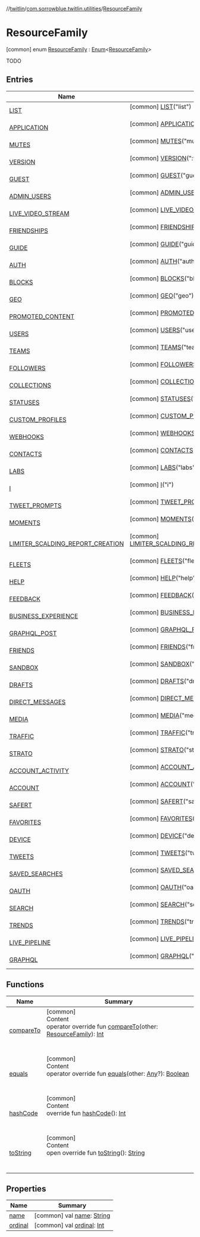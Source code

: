 //[twitlin](../../index.md)/[com.sorrowblue.twitlin.utilities](../index.md)/[ResourceFamily](index.md)



# ResourceFamily  
 [common] enum [ResourceFamily](index.md) : [Enum](https://kotlinlang.org/api/latest/jvm/stdlib/kotlin/-enum/index.html)<[ResourceFamily](index.md)> 

TODO

   


## Entries  
  
|  Name|  Summary| 
|---|---|
| <a name="com.sorrowblue.twitlin.utilities/ResourceFamily.LIST///PointingToDeclaration/"></a>[LIST](-l-i-s-t/index.md)| <a name="com.sorrowblue.twitlin.utilities/ResourceFamily.LIST///PointingToDeclaration/"></a> [common] [LIST](-l-i-s-t/index.md)("list")  <br>   <br>
| <a name="com.sorrowblue.twitlin.utilities/ResourceFamily.APPLICATION///PointingToDeclaration/"></a>[APPLICATION](-a-p-p-l-i-c-a-t-i-o-n/index.md)| <a name="com.sorrowblue.twitlin.utilities/ResourceFamily.APPLICATION///PointingToDeclaration/"></a> [common] [APPLICATION](-a-p-p-l-i-c-a-t-i-o-n/index.md)("application")  <br>   <br>
| <a name="com.sorrowblue.twitlin.utilities/ResourceFamily.MUTES///PointingToDeclaration/"></a>[MUTES](-m-u-t-e-s/index.md)| <a name="com.sorrowblue.twitlin.utilities/ResourceFamily.MUTES///PointingToDeclaration/"></a> [common] [MUTES](-m-u-t-e-s/index.md)("mutes")  <br>   <br>
| <a name="com.sorrowblue.twitlin.utilities/ResourceFamily.VERSION///PointingToDeclaration/"></a>[VERSION](-v-e-r-s-i-o-n/index.md)| <a name="com.sorrowblue.twitlin.utilities/ResourceFamily.VERSION///PointingToDeclaration/"></a> [common] [VERSION](-v-e-r-s-i-o-n/index.md)(":version")  <br>   <br>
| <a name="com.sorrowblue.twitlin.utilities/ResourceFamily.GUEST///PointingToDeclaration/"></a>[GUEST](-g-u-e-s-t/index.md)| <a name="com.sorrowblue.twitlin.utilities/ResourceFamily.GUEST///PointingToDeclaration/"></a> [common] [GUEST](-g-u-e-s-t/index.md)("guest")  <br>   <br>
| <a name="com.sorrowblue.twitlin.utilities/ResourceFamily.ADMIN_USERS///PointingToDeclaration/"></a>[ADMIN_USERS](-a-d-m-i-n_-u-s-e-r-s/index.md)| <a name="com.sorrowblue.twitlin.utilities/ResourceFamily.ADMIN_USERS///PointingToDeclaration/"></a> [common] [ADMIN_USERS](-a-d-m-i-n_-u-s-e-r-s/index.md)("admin_users")  <br>   <br>
| <a name="com.sorrowblue.twitlin.utilities/ResourceFamily.LIVE_VIDEO_STREAM///PointingToDeclaration/"></a>[LIVE_VIDEO_STREAM](-l-i-v-e_-v-i-d-e-o_-s-t-r-e-a-m/index.md)| <a name="com.sorrowblue.twitlin.utilities/ResourceFamily.LIVE_VIDEO_STREAM///PointingToDeclaration/"></a> [common] [LIVE_VIDEO_STREAM](-l-i-v-e_-v-i-d-e-o_-s-t-r-e-a-m/index.md)("live_video_stream")  <br>   <br>
| <a name="com.sorrowblue.twitlin.utilities/ResourceFamily.FRIENDSHIPS///PointingToDeclaration/"></a>[FRIENDSHIPS](-f-r-i-e-n-d-s-h-i-p-s/index.md)| <a name="com.sorrowblue.twitlin.utilities/ResourceFamily.FRIENDSHIPS///PointingToDeclaration/"></a> [common] [FRIENDSHIPS](-f-r-i-e-n-d-s-h-i-p-s/index.md)("friendships")  <br>   <br>
| <a name="com.sorrowblue.twitlin.utilities/ResourceFamily.GUIDE///PointingToDeclaration/"></a>[GUIDE](-g-u-i-d-e/index.md)| <a name="com.sorrowblue.twitlin.utilities/ResourceFamily.GUIDE///PointingToDeclaration/"></a> [common] [GUIDE](-g-u-i-d-e/index.md)("guide")  <br>   <br>
| <a name="com.sorrowblue.twitlin.utilities/ResourceFamily.AUTH///PointingToDeclaration/"></a>[AUTH](-a-u-t-h/index.md)| <a name="com.sorrowblue.twitlin.utilities/ResourceFamily.AUTH///PointingToDeclaration/"></a> [common] [AUTH](-a-u-t-h/index.md)("auth")  <br>   <br>
| <a name="com.sorrowblue.twitlin.utilities/ResourceFamily.BLOCKS///PointingToDeclaration/"></a>[BLOCKS](-b-l-o-c-k-s/index.md)| <a name="com.sorrowblue.twitlin.utilities/ResourceFamily.BLOCKS///PointingToDeclaration/"></a> [common] [BLOCKS](-b-l-o-c-k-s/index.md)("blocks")  <br>   <br>
| <a name="com.sorrowblue.twitlin.utilities/ResourceFamily.GEO///PointingToDeclaration/"></a>[GEO](-g-e-o/index.md)| <a name="com.sorrowblue.twitlin.utilities/ResourceFamily.GEO///PointingToDeclaration/"></a> [common] [GEO](-g-e-o/index.md)("geo")  <br>   <br>
| <a name="com.sorrowblue.twitlin.utilities/ResourceFamily.PROMOTED_CONTENT///PointingToDeclaration/"></a>[PROMOTED_CONTENT](-p-r-o-m-o-t-e-d_-c-o-n-t-e-n-t/index.md)| <a name="com.sorrowblue.twitlin.utilities/ResourceFamily.PROMOTED_CONTENT///PointingToDeclaration/"></a> [common] [PROMOTED_CONTENT](-p-r-o-m-o-t-e-d_-c-o-n-t-e-n-t/index.md)("promoted_content")  <br>   <br>
| <a name="com.sorrowblue.twitlin.utilities/ResourceFamily.USERS///PointingToDeclaration/"></a>[USERS](-u-s-e-r-s/index.md)| <a name="com.sorrowblue.twitlin.utilities/ResourceFamily.USERS///PointingToDeclaration/"></a> [common] [USERS](-u-s-e-r-s/index.md)("users")  <br>   <br>
| <a name="com.sorrowblue.twitlin.utilities/ResourceFamily.TEAMS///PointingToDeclaration/"></a>[TEAMS](-t-e-a-m-s/index.md)| <a name="com.sorrowblue.twitlin.utilities/ResourceFamily.TEAMS///PointingToDeclaration/"></a> [common] [TEAMS](-t-e-a-m-s/index.md)("teams")  <br>   <br>
| <a name="com.sorrowblue.twitlin.utilities/ResourceFamily.FOLLOWERS///PointingToDeclaration/"></a>[FOLLOWERS](-f-o-l-l-o-w-e-r-s/index.md)| <a name="com.sorrowblue.twitlin.utilities/ResourceFamily.FOLLOWERS///PointingToDeclaration/"></a> [common] [FOLLOWERS](-f-o-l-l-o-w-e-r-s/index.md)("followers")  <br>   <br>
| <a name="com.sorrowblue.twitlin.utilities/ResourceFamily.COLLECTIONS///PointingToDeclaration/"></a>[COLLECTIONS](-c-o-l-l-e-c-t-i-o-n-s/index.md)| <a name="com.sorrowblue.twitlin.utilities/ResourceFamily.COLLECTIONS///PointingToDeclaration/"></a> [common] [COLLECTIONS](-c-o-l-l-e-c-t-i-o-n-s/index.md)("collections")  <br>   <br>
| <a name="com.sorrowblue.twitlin.utilities/ResourceFamily.STATUSES///PointingToDeclaration/"></a>[STATUSES](-s-t-a-t-u-s-e-s/index.md)| <a name="com.sorrowblue.twitlin.utilities/ResourceFamily.STATUSES///PointingToDeclaration/"></a> [common] [STATUSES](-s-t-a-t-u-s-e-s/index.md)("statuses")  <br>   <br>
| <a name="com.sorrowblue.twitlin.utilities/ResourceFamily.CUSTOM_PROFILES///PointingToDeclaration/"></a>[CUSTOM_PROFILES](-c-u-s-t-o-m_-p-r-o-f-i-l-e-s/index.md)| <a name="com.sorrowblue.twitlin.utilities/ResourceFamily.CUSTOM_PROFILES///PointingToDeclaration/"></a> [common] [CUSTOM_PROFILES](-c-u-s-t-o-m_-p-r-o-f-i-l-e-s/index.md)("custom_profiles")  <br>   <br>
| <a name="com.sorrowblue.twitlin.utilities/ResourceFamily.WEBHOOKS///PointingToDeclaration/"></a>[WEBHOOKS](-w-e-b-h-o-o-k-s/index.md)| <a name="com.sorrowblue.twitlin.utilities/ResourceFamily.WEBHOOKS///PointingToDeclaration/"></a> [common] [WEBHOOKS](-w-e-b-h-o-o-k-s/index.md)("webhooks")  <br>   <br>
| <a name="com.sorrowblue.twitlin.utilities/ResourceFamily.CONTACTS///PointingToDeclaration/"></a>[CONTACTS](-c-o-n-t-a-c-t-s/index.md)| <a name="com.sorrowblue.twitlin.utilities/ResourceFamily.CONTACTS///PointingToDeclaration/"></a> [common] [CONTACTS](-c-o-n-t-a-c-t-s/index.md)("contacts")  <br>   <br>
| <a name="com.sorrowblue.twitlin.utilities/ResourceFamily.LABS///PointingToDeclaration/"></a>[LABS](-l-a-b-s/index.md)| <a name="com.sorrowblue.twitlin.utilities/ResourceFamily.LABS///PointingToDeclaration/"></a> [common] [LABS](-l-a-b-s/index.md)("labs")  <br>   <br>
| <a name="com.sorrowblue.twitlin.utilities/ResourceFamily.I///PointingToDeclaration/"></a>[I](-i/index.md)| <a name="com.sorrowblue.twitlin.utilities/ResourceFamily.I///PointingToDeclaration/"></a> [common] [I](-i/index.md)("i")  <br>   <br>
| <a name="com.sorrowblue.twitlin.utilities/ResourceFamily.TWEET_PROMPTS///PointingToDeclaration/"></a>[TWEET_PROMPTS](-t-w-e-e-t_-p-r-o-m-p-t-s/index.md)| <a name="com.sorrowblue.twitlin.utilities/ResourceFamily.TWEET_PROMPTS///PointingToDeclaration/"></a> [common] [TWEET_PROMPTS](-t-w-e-e-t_-p-r-o-m-p-t-s/index.md)("tweet_prompts")  <br>   <br>
| <a name="com.sorrowblue.twitlin.utilities/ResourceFamily.MOMENTS///PointingToDeclaration/"></a>[MOMENTS](-m-o-m-e-n-t-s/index.md)| <a name="com.sorrowblue.twitlin.utilities/ResourceFamily.MOMENTS///PointingToDeclaration/"></a> [common] [MOMENTS](-m-o-m-e-n-t-s/index.md)("moments")  <br>   <br>
| <a name="com.sorrowblue.twitlin.utilities/ResourceFamily.LIMITER_SCALDING_REPORT_CREATION///PointingToDeclaration/"></a>[LIMITER_SCALDING_REPORT_CREATION](-l-i-m-i-t-e-r_-s-c-a-l-d-i-n-g_-r-e-p-o-r-t_-c-r-e-a-t-i-o-n/index.md)| <a name="com.sorrowblue.twitlin.utilities/ResourceFamily.LIMITER_SCALDING_REPORT_CREATION///PointingToDeclaration/"></a> [common] [LIMITER_SCALDING_REPORT_CREATION](-l-i-m-i-t-e-r_-s-c-a-l-d-i-n-g_-r-e-p-o-r-t_-c-r-e-a-t-i-o-n/index.md)("limiter_scalding_report_creation")  <br>   <br>
| <a name="com.sorrowblue.twitlin.utilities/ResourceFamily.FLEETS///PointingToDeclaration/"></a>[FLEETS](-f-l-e-e-t-s/index.md)| <a name="com.sorrowblue.twitlin.utilities/ResourceFamily.FLEETS///PointingToDeclaration/"></a> [common] [FLEETS](-f-l-e-e-t-s/index.md)("fleets")  <br>   <br>
| <a name="com.sorrowblue.twitlin.utilities/ResourceFamily.HELP///PointingToDeclaration/"></a>[HELP](-h-e-l-p/index.md)| <a name="com.sorrowblue.twitlin.utilities/ResourceFamily.HELP///PointingToDeclaration/"></a> [common] [HELP](-h-e-l-p/index.md)("help")  <br>   <br>
| <a name="com.sorrowblue.twitlin.utilities/ResourceFamily.FEEDBACK///PointingToDeclaration/"></a>[FEEDBACK](-f-e-e-d-b-a-c-k/index.md)| <a name="com.sorrowblue.twitlin.utilities/ResourceFamily.FEEDBACK///PointingToDeclaration/"></a> [common] [FEEDBACK](-f-e-e-d-b-a-c-k/index.md)("feedback")  <br>   <br>
| <a name="com.sorrowblue.twitlin.utilities/ResourceFamily.BUSINESS_EXPERIENCE///PointingToDeclaration/"></a>[BUSINESS_EXPERIENCE](-b-u-s-i-n-e-s-s_-e-x-p-e-r-i-e-n-c-e/index.md)| <a name="com.sorrowblue.twitlin.utilities/ResourceFamily.BUSINESS_EXPERIENCE///PointingToDeclaration/"></a> [common] [BUSINESS_EXPERIENCE](-b-u-s-i-n-e-s-s_-e-x-p-e-r-i-e-n-c-e/index.md)("business_experience")  <br>   <br>
| <a name="com.sorrowblue.twitlin.utilities/ResourceFamily.GRAPHQL_POST///PointingToDeclaration/"></a>[GRAPHQL_POST](-g-r-a-p-h-q-l_-p-o-s-t/index.md)| <a name="com.sorrowblue.twitlin.utilities/ResourceFamily.GRAPHQL_POST///PointingToDeclaration/"></a> [common] [GRAPHQL_POST](-g-r-a-p-h-q-l_-p-o-s-t/index.md)("graphql%POST")  <br>   <br>
| <a name="com.sorrowblue.twitlin.utilities/ResourceFamily.FRIENDS///PointingToDeclaration/"></a>[FRIENDS](-f-r-i-e-n-d-s/index.md)| <a name="com.sorrowblue.twitlin.utilities/ResourceFamily.FRIENDS///PointingToDeclaration/"></a> [common] [FRIENDS](-f-r-i-e-n-d-s/index.md)("friends")  <br>   <br>
| <a name="com.sorrowblue.twitlin.utilities/ResourceFamily.SANDBOX///PointingToDeclaration/"></a>[SANDBOX](-s-a-n-d-b-o-x/index.md)| <a name="com.sorrowblue.twitlin.utilities/ResourceFamily.SANDBOX///PointingToDeclaration/"></a> [common] [SANDBOX](-s-a-n-d-b-o-x/index.md)("sandbox")  <br>   <br>
| <a name="com.sorrowblue.twitlin.utilities/ResourceFamily.DRAFTS///PointingToDeclaration/"></a>[DRAFTS](-d-r-a-f-t-s/index.md)| <a name="com.sorrowblue.twitlin.utilities/ResourceFamily.DRAFTS///PointingToDeclaration/"></a> [common] [DRAFTS](-d-r-a-f-t-s/index.md)("drafts")  <br>   <br>
| <a name="com.sorrowblue.twitlin.utilities/ResourceFamily.DIRECT_MESSAGES///PointingToDeclaration/"></a>[DIRECT_MESSAGES](-d-i-r-e-c-t_-m-e-s-s-a-g-e-s/index.md)| <a name="com.sorrowblue.twitlin.utilities/ResourceFamily.DIRECT_MESSAGES///PointingToDeclaration/"></a> [common] [DIRECT_MESSAGES](-d-i-r-e-c-t_-m-e-s-s-a-g-e-s/index.md)("direct_messages")  <br>   <br>
| <a name="com.sorrowblue.twitlin.utilities/ResourceFamily.MEDIA///PointingToDeclaration/"></a>[MEDIA](-m-e-d-i-a/index.md)| <a name="com.sorrowblue.twitlin.utilities/ResourceFamily.MEDIA///PointingToDeclaration/"></a> [common] [MEDIA](-m-e-d-i-a/index.md)("media")  <br>   <br>
| <a name="com.sorrowblue.twitlin.utilities/ResourceFamily.TRAFFIC///PointingToDeclaration/"></a>[TRAFFIC](-t-r-a-f-f-i-c/index.md)| <a name="com.sorrowblue.twitlin.utilities/ResourceFamily.TRAFFIC///PointingToDeclaration/"></a> [common] [TRAFFIC](-t-r-a-f-f-i-c/index.md)("traffic")  <br>   <br>
| <a name="com.sorrowblue.twitlin.utilities/ResourceFamily.STRATO///PointingToDeclaration/"></a>[STRATO](-s-t-r-a-t-o/index.md)| <a name="com.sorrowblue.twitlin.utilities/ResourceFamily.STRATO///PointingToDeclaration/"></a> [common] [STRATO](-s-t-r-a-t-o/index.md)("strato")  <br>   <br>
| <a name="com.sorrowblue.twitlin.utilities/ResourceFamily.ACCOUNT_ACTIVITY///PointingToDeclaration/"></a>[ACCOUNT_ACTIVITY](-a-c-c-o-u-n-t_-a-c-t-i-v-i-t-y/index.md)| <a name="com.sorrowblue.twitlin.utilities/ResourceFamily.ACCOUNT_ACTIVITY///PointingToDeclaration/"></a> [common] [ACCOUNT_ACTIVITY](-a-c-c-o-u-n-t_-a-c-t-i-v-i-t-y/index.md)("account_activity")  <br>   <br>
| <a name="com.sorrowblue.twitlin.utilities/ResourceFamily.ACCOUNT///PointingToDeclaration/"></a>[ACCOUNT](-a-c-c-o-u-n-t/index.md)| <a name="com.sorrowblue.twitlin.utilities/ResourceFamily.ACCOUNT///PointingToDeclaration/"></a> [common] [ACCOUNT](-a-c-c-o-u-n-t/index.md)("account")  <br>   <br>
| <a name="com.sorrowblue.twitlin.utilities/ResourceFamily.SAFERT///PointingToDeclaration/"></a>[SAFERT](-s-a-f-e-r-t/index.md)| <a name="com.sorrowblue.twitlin.utilities/ResourceFamily.SAFERT///PointingToDeclaration/"></a> [common] [SAFERT](-s-a-f-e-r-t/index.md)("safert")  <br>   <br>
| <a name="com.sorrowblue.twitlin.utilities/ResourceFamily.FAVORITES///PointingToDeclaration/"></a>[FAVORITES](-f-a-v-o-r-i-t-e-s/index.md)| <a name="com.sorrowblue.twitlin.utilities/ResourceFamily.FAVORITES///PointingToDeclaration/"></a> [common] [FAVORITES](-f-a-v-o-r-i-t-e-s/index.md)("favorites")  <br>   <br>
| <a name="com.sorrowblue.twitlin.utilities/ResourceFamily.DEVICE///PointingToDeclaration/"></a>[DEVICE](-d-e-v-i-c-e/index.md)| <a name="com.sorrowblue.twitlin.utilities/ResourceFamily.DEVICE///PointingToDeclaration/"></a> [common] [DEVICE](-d-e-v-i-c-e/index.md)("device")  <br>   <br>
| <a name="com.sorrowblue.twitlin.utilities/ResourceFamily.TWEETS///PointingToDeclaration/"></a>[TWEETS](-t-w-e-e-t-s/index.md)| <a name="com.sorrowblue.twitlin.utilities/ResourceFamily.TWEETS///PointingToDeclaration/"></a> [common] [TWEETS](-t-w-e-e-t-s/index.md)("tweets")  <br>   <br>
| <a name="com.sorrowblue.twitlin.utilities/ResourceFamily.SAVED_SEARCHES///PointingToDeclaration/"></a>[SAVED_SEARCHES](-s-a-v-e-d_-s-e-a-r-c-h-e-s/index.md)| <a name="com.sorrowblue.twitlin.utilities/ResourceFamily.SAVED_SEARCHES///PointingToDeclaration/"></a> [common] [SAVED_SEARCHES](-s-a-v-e-d_-s-e-a-r-c-h-e-s/index.md)("saved_searches")  <br>   <br>
| <a name="com.sorrowblue.twitlin.utilities/ResourceFamily.OAUTH///PointingToDeclaration/"></a>[OAUTH](-o-a-u-t-h/index.md)| <a name="com.sorrowblue.twitlin.utilities/ResourceFamily.OAUTH///PointingToDeclaration/"></a> [common] [OAUTH](-o-a-u-t-h/index.md)("oauth")  <br>   <br>
| <a name="com.sorrowblue.twitlin.utilities/ResourceFamily.SEARCH///PointingToDeclaration/"></a>[SEARCH](-s-e-a-r-c-h/index.md)| <a name="com.sorrowblue.twitlin.utilities/ResourceFamily.SEARCH///PointingToDeclaration/"></a> [common] [SEARCH](-s-e-a-r-c-h/index.md)("search")  <br>   <br>
| <a name="com.sorrowblue.twitlin.utilities/ResourceFamily.TRENDS///PointingToDeclaration/"></a>[TRENDS](-t-r-e-n-d-s/index.md)| <a name="com.sorrowblue.twitlin.utilities/ResourceFamily.TRENDS///PointingToDeclaration/"></a> [common] [TRENDS](-t-r-e-n-d-s/index.md)("trends")  <br>   <br>
| <a name="com.sorrowblue.twitlin.utilities/ResourceFamily.LIVE_PIPELINE///PointingToDeclaration/"></a>[LIVE_PIPELINE](-l-i-v-e_-p-i-p-e-l-i-n-e/index.md)| <a name="com.sorrowblue.twitlin.utilities/ResourceFamily.LIVE_PIPELINE///PointingToDeclaration/"></a> [common] [LIVE_PIPELINE](-l-i-v-e_-p-i-p-e-l-i-n-e/index.md)("live_pipeline")  <br>   <br>
| <a name="com.sorrowblue.twitlin.utilities/ResourceFamily.GRAPHQL///PointingToDeclaration/"></a>[GRAPHQL](-g-r-a-p-h-q-l/index.md)| <a name="com.sorrowblue.twitlin.utilities/ResourceFamily.GRAPHQL///PointingToDeclaration/"></a> [common] [GRAPHQL](-g-r-a-p-h-q-l/index.md)("graphql")  <br>   <br>


## Functions  
  
|  Name|  Summary| 
|---|---|
| <a name="kotlin/Enum/compareTo/#com.sorrowblue.twitlin.utilities.ResourceFamily/PointingToDeclaration/"></a>[compareTo](-g-r-a-p-h-q-l/index.md#%5Bkotlin%2FEnum%2FcompareTo%2F%23com.sorrowblue.twitlin.utilities.ResourceFamily%2FPointingToDeclaration%2F%5D%2FFunctions%2F1930806739)| <a name="kotlin/Enum/compareTo/#com.sorrowblue.twitlin.utilities.ResourceFamily/PointingToDeclaration/"></a>[common]  <br>Content  <br>operator override fun [compareTo](-g-r-a-p-h-q-l/index.md#%5Bkotlin%2FEnum%2FcompareTo%2F%23com.sorrowblue.twitlin.utilities.ResourceFamily%2FPointingToDeclaration%2F%5D%2FFunctions%2F1930806739)(other: [ResourceFamily](index.md)): [Int](https://kotlinlang.org/api/latest/jvm/stdlib/kotlin/-int/index.html)  <br><br><br>
| <a name="kotlin/Enum/equals/#kotlin.Any?/PointingToDeclaration/"></a>[equals](../../com.sorrowblue.twitlin.v2.users/-users-api/-expansion/-p-i-n-n-e-d_-t-w-e-e-t_-i-d/index.md#%5Bkotlin%2FEnum%2Fequals%2F%23kotlin.Any%3F%2FPointingToDeclaration%2F%5D%2FFunctions%2F1930806739)| <a name="kotlin/Enum/equals/#kotlin.Any?/PointingToDeclaration/"></a>[common]  <br>Content  <br>operator override fun [equals](../../com.sorrowblue.twitlin.v2.users/-users-api/-expansion/-p-i-n-n-e-d_-t-w-e-e-t_-i-d/index.md#%5Bkotlin%2FEnum%2Fequals%2F%23kotlin.Any%3F%2FPointingToDeclaration%2F%5D%2FFunctions%2F1930806739)(other: [Any](https://kotlinlang.org/api/latest/jvm/stdlib/kotlin/-any/index.html)?): [Boolean](https://kotlinlang.org/api/latest/jvm/stdlib/kotlin/-boolean/index.html)  <br><br><br>
| <a name="kotlin/Enum/hashCode/#/PointingToDeclaration/"></a>[hashCode](../../com.sorrowblue.twitlin.v2.users/-users-api/-expansion/-p-i-n-n-e-d_-t-w-e-e-t_-i-d/index.md#%5Bkotlin%2FEnum%2FhashCode%2F%23%2FPointingToDeclaration%2F%5D%2FFunctions%2F1930806739)| <a name="kotlin/Enum/hashCode/#/PointingToDeclaration/"></a>[common]  <br>Content  <br>override fun [hashCode](../../com.sorrowblue.twitlin.v2.users/-users-api/-expansion/-p-i-n-n-e-d_-t-w-e-e-t_-i-d/index.md#%5Bkotlin%2FEnum%2FhashCode%2F%23%2FPointingToDeclaration%2F%5D%2FFunctions%2F1930806739)(): [Int](https://kotlinlang.org/api/latest/jvm/stdlib/kotlin/-int/index.html)  <br><br><br>
| <a name="kotlin/Enum/toString/#/PointingToDeclaration/"></a>[toString](../../com.sorrowblue.twitlin.v2.users/-users-api/-expansion/-p-i-n-n-e-d_-t-w-e-e-t_-i-d/index.md#%5Bkotlin%2FEnum%2FtoString%2F%23%2FPointingToDeclaration%2F%5D%2FFunctions%2F1930806739)| <a name="kotlin/Enum/toString/#/PointingToDeclaration/"></a>[common]  <br>Content  <br>open override fun [toString](../../com.sorrowblue.twitlin.v2.users/-users-api/-expansion/-p-i-n-n-e-d_-t-w-e-e-t_-i-d/index.md#%5Bkotlin%2FEnum%2FtoString%2F%23%2FPointingToDeclaration%2F%5D%2FFunctions%2F1930806739)(): [String](https://kotlinlang.org/api/latest/jvm/stdlib/kotlin/-string/index.html)  <br><br><br>


## Properties  
  
|  Name|  Summary| 
|---|---|
| <a name="com.sorrowblue.twitlin.utilities/ResourceFamily/name/#/PointingToDeclaration/"></a>[name](index.md#%5Bcom.sorrowblue.twitlin.utilities%2FResourceFamily%2Fname%2F%23%2FPointingToDeclaration%2F%5D%2FProperties%2F1930806739)| <a name="com.sorrowblue.twitlin.utilities/ResourceFamily/name/#/PointingToDeclaration/"></a> [common] val [name](index.md#%5Bcom.sorrowblue.twitlin.utilities%2FResourceFamily%2Fname%2F%23%2FPointingToDeclaration%2F%5D%2FProperties%2F1930806739): [String](https://kotlinlang.org/api/latest/jvm/stdlib/kotlin/-string/index.html)   <br>
| <a name="com.sorrowblue.twitlin.utilities/ResourceFamily/ordinal/#/PointingToDeclaration/"></a>[ordinal](index.md#%5Bcom.sorrowblue.twitlin.utilities%2FResourceFamily%2Fordinal%2F%23%2FPointingToDeclaration%2F%5D%2FProperties%2F1930806739)| <a name="com.sorrowblue.twitlin.utilities/ResourceFamily/ordinal/#/PointingToDeclaration/"></a> [common] val [ordinal](index.md#%5Bcom.sorrowblue.twitlin.utilities%2FResourceFamily%2Fordinal%2F%23%2FPointingToDeclaration%2F%5D%2FProperties%2F1930806739): [Int](https://kotlinlang.org/api/latest/jvm/stdlib/kotlin/-int/index.html)   <br>

